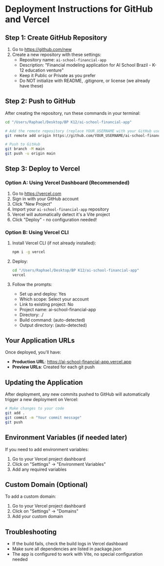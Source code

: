 # Deployment Instructions for GitHub and Vercel

## Step 1: Create GitHub Repository

1. Go to https://github.com/new
2. Create a new repository with these settings:
   - Repository name: `ai-school-financial-app`
   - Description: "Financial modeling application for AI School Brazil - K-12 education venture"
   - Keep it Public or Private as you prefer
   - Do NOT initialize with README, .gitignore, or license (we already have these)

## Step 2: Push to GitHub

After creating the repository, run these commands in your terminal:

```bash
cd "/Users/Raphael/Desktop/BP K12/ai-school-financial-app"

# Add the remote repository (replace YOUR_USERNAME with your GitHub username)
git remote add origin https://github.com/YOUR_USERNAME/ai-school-financial-app.git

# Push to GitHub
git branch -M main
git push -u origin main
```

## Step 3: Deploy to Vercel

### Option A: Using Vercel Dashboard (Recommended)

1. Go to https://vercel.com
2. Sign in with your GitHub account
3. Click "New Project"
4. Import your `ai-school-financial-app` repository
5. Vercel will automatically detect it's a Vite project
6. Click "Deploy" - no configuration needed!

### Option B: Using Vercel CLI

1. Install Vercel CLI (if not already installed):
   ```bash
   npm i -g vercel
   ```

2. Deploy:
   ```bash
   cd "/Users/Raphael/Desktop/BP K12/ai-school-financial-app"
   vercel
   ```

3. Follow the prompts:
   - Set up and deploy: Yes
   - Which scope: Select your account
   - Link to existing project: No
   - Project name: ai-school-financial-app
   - Directory: ./
   - Build command: (auto-detected)
   - Output directory: (auto-detected)

## Your Application URLs

Once deployed, you'll have:
- **Production URL**: https://ai-school-financial-app.vercel.app
- **Preview URLs**: Created for each git push

## Updating the Application

After deployment, any new commits pushed to GitHub will automatically trigger a new deployment on Vercel:

```bash
# Make changes to your code
git add .
git commit -m "Your commit message"
git push
```

## Environment Variables (if needed later)

If you need to add environment variables:
1. Go to your Vercel project dashboard
2. Click on "Settings" → "Environment Variables"
3. Add any required variables

## Custom Domain (Optional)

To add a custom domain:
1. Go to your Vercel project dashboard
2. Click on "Settings" → "Domains"
3. Add your custom domain

## Troubleshooting

- If the build fails, check the build logs in Vercel dashboard
- Make sure all dependencies are listed in package.json
- The app is configured to work with Vite, no special configuration needed